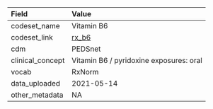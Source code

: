 |Field            |Value                                   |
|:----------------|:---------------------------------------|
|codeset_name     |Vitamin B6                              |
|codeset_link     |[rx_b6](https://github.com/PEDSnet/Variable-Dictionary/blob/main/drug/rx_b6.csv)|
|cdm              |PEDSnet                                 |
|clinical_concept |Vitamin B6 / pyridoxine exposures: oral |
|vocab            |RxNorm                                  |
|data_uploaded    |2021-05-14                              |
|other_metadata   |NA                                      |
